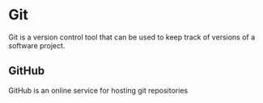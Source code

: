 # Git

Git is a version control tool that can be used to keep track of versions of a software project.

## GitHub

GitHub is an online service for hosting git repositories
